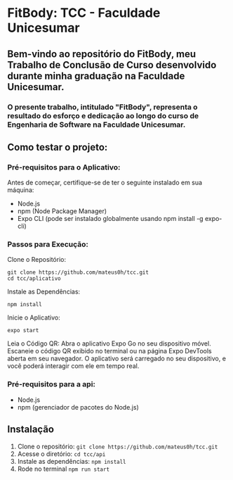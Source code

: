 # FitBody: TCC - Faculdade Unicesumar

## Bem-vindo ao repositório do FitBody, meu Trabalho de Conclusão de Curso desenvolvido durante minha graduação na Faculdade Unicesumar.

### O presente trabalho, intitulado "FitBody", representa o resultado do esforço e dedicação ao longo do curso de Engenharia de Software na Faculdade Unicesumar.

## Como testar o projeto:

### Pré-requisitos para o Aplicativo:

Antes de começar, certifique-se de ter o seguinte instalado em sua máquina:

- Node.js
- npm (Node Package Manager)
- Expo CLI (pode ser instalado globalmente usando npm install -g expo-cli)

### Passos para Execução:

Clone o Repositório:
```
git clone https://github.com/mateus0h/tcc.git
cd tcc/aplicativo
```

Instale as Dependências:
```
npm install
```
Inicie o Aplicativo:
```
expo start
```
Leia o Código QR:
Abra o aplicativo Expo Go no seu dispositivo móvel.
Escaneie o código QR exibido no terminal ou na página Expo DevTools aberta em seu navegador.
O aplicativo será carregado no seu dispositivo, e você poderá interagir com ele em tempo real.

### Pré-requisitos para a api:

- Node.js
- npm (gerenciador de pacotes do Node.js)

## Instalação

1. Clone o repositório: `git clone https://github.com/mateus0h/tcc.git`
2. Acesse o diretório: `cd tcc/api`
3. Instale as dependências: `npm install`
4. Rode no terminal `npm run start`